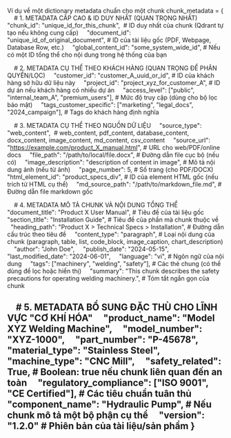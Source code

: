 Ví dụ về một dictionary metadata chuẩn cho một chunk
chunk_metadata = {
    # 1. METADATA CẤP CAO & ID DUY NHẤT (QUAN TRỌNG NHẤT)
    "chunk_id": "unique_id_for_this_chunk",  # ID duy nhất của chunk (Qdrant tự tạo nếu không cung cấp)
    "document_id": "unique_id_of_original_document", # ID của tài liệu gốc (PDF, Webpage, Database Row, etc.)
    "global_content_id": "some_system_wide_id", # Nếu có một ID tổng thể cho nội dung trong hệ thống của bạn

    # 2. METADATA CỤ THỂ THEO KHÁCH HÀNG (QUAN TRỌNG ĐỂ PHÂN QUYỀN/LỌC)
    "customer_id": "customer_A_uuid_or_id", # ID của khách hàng sở hữu dữ liệu này
    "project_id": "project_xyz_for_customer_A", # ID dự án nếu khách hàng có nhiều dự án
    "access_level": ["public", "internal_team_A", "premium_users"], # Mức độ truy cập (dùng cho bộ lọc bảo mật)
    "tags_customer_specific": ["marketing", "legal_docs", "2024_campaign"], # Tags do khách hàng định nghĩa

    # 3. METADATA CỤ THỂ THEO NGUỒN DỮ LIỆU
    "source_type": "web_content",  # web_content, pdf_content, database_content, docx_content, image_content, md_content, csv_content
    "source_url": "https://example.com/product_X_manual.html", # URL cho web/PDF/online docs
    "file_path": "/path/to/local/file.docx", # Đường dẫn file cục bộ (nếu có)
    "image_description": "description of content in image", # Mô tả nội dung ảnh (nếu từ ảnh)
    "page_number": 5, # Số trang (cho PDF/DOCX)
    "html_element_id": "product_specs_div", # ID của element HTML gốc (nếu trích từ HTML cụ thể)
    "md_source_path": "/path/to/markdown_file.md", # Đường dẫn file markdown gốc

    # 4. METADATA MÔ TẢ CHUNK VÀ NỘI DUNG TỔNG THỂ
    "document_title": "Product X User Manual", # Tiêu đề của tài liệu gốc
    "section_title": "Installation Guide", # Tiêu đề của phần mà chunk thuộc về
    "heading_path": "Product X > Technical Specs > Installation", # Đường dẫn cấu trúc theo tiêu đề
    "content_type": "paragraph", # Loại nội dung của chunk (paragraph, table, list, code_block, image_caption, chart_description)
    "author": "John Doe",
    "publish_date": "2024-05-15",
    "last_modified_date": "2024-06-01",
    "language": "vi", # Ngôn ngữ của nội dung
    "tags": ["machinery", "welding", "safety"], # Các thẻ chung (có thể dùng để lọc hoặc hiển thị)
    "summary": "This chunk describes the safety precautions for operating welding machinery.", # Tóm tắt ngắn gọn của chunk

    # 5. METADATA BỔ SUNG ĐẶC THÙ CHO LĨNH VỰC "CƠ KHÍ HÓA"
    "product_name": "Model XYZ Welding Machine",
    "model_number": "XYZ-1000",
    "part_number": "P-45678",
    "material_type": "Stainless Steel",
    "machine_type": "CNC Mill",
    "safety_related": True, # Boolean: true nếu chunk liên quan đến an toàn
    "regulatory_compliance": ["ISO 9001", "CE Certified"], # Các tiêu chuẩn tuân thủ
    "component_name": "Hydraulic Pump", # Nếu chunk mô tả một bộ phận cụ thể
    "version": "1.2.0" # Phiên bản của tài liệu/sản phẩm
}
-- 
 
